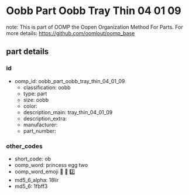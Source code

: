 # Oobb Part Oobb Tray Thin 04 01 09  

note: This is part of OOMP the Oopen Organization Method For Parts. For more details: https://github.com/oomlout/oomp_base

##  part details





### id
* oomp_id: oobb_part_oobb_tray_thin_04_01_09
  * classification: oobb
  * type: part
  * size: oobb
  * color: 
  * description_main: tray_thin_04_01_09
  * description_extra: 
  * manufacturer: 
  * part_number: 

### other_codes
* short_code: ob
* oomp_word: princess egg two
* oomp_word_emoji :princess: :egg: :two:
* md5_6_alpha: 18lir
* md5_6: 1fbff3
